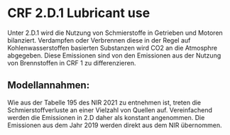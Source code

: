 # CRF 2.D.1 Lubricant use

Unter 2.D.1 wird die Nutzung von Schmierstoffe in Getrieben und Motoren bilanziert.
Verdampfen oder Verbrennen diese in der Regel auf Kohlenwasserstoffen basierten Substanzen wird CO2 an die Atmosphre abgegeben.
Diese Emissionen sind von den Emissionen aus der Nutzung von Brennstoffen in CRF 1 zu differenzieren.

## Modellannahmen:

Wie aus der Tabelle 195 des NIR 2021 zu entnehmen ist, treten die Schmierstoffverluste an einer Vielzahl von Quellen auf.
Vereinfachend werden die Emissionen in 2.D daher als konstant angenommen.
Die Emissionen aus dem Jahr 2019 werden direkt aus dem NIR übernommen.


